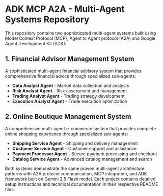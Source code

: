 # ADK MCP A2A - Multi-Agent Systems Repository

This repository contains two sophisticated multi-agent systems built using Model Context Protocol (MCP), Agent to Agent protocol (A2A) and Google Agent Development Kit (ADK):

## 1. Financial Advisor Management System

A sophisticated multi-agent financial advisory system that provides comprehensive financial advice through specialized sub-agents:
- **Data Analyst Agent** - Market data collection and analysis  
- **Risk Analyst Agent** - Risk assessment and management
- **Trading Analyst Agent** - Trading strategy development
- **Execution Analyst Agent** - Trade execution optimization

## 2. Online Boutique Management System

A comprehensive multi-agent e-commerce system that provides complete online shopping experience through specialized sub-agents:
- **Shipping Service Agent** - Shipping and delivery management
- **Customer Service Agent** - Customer support and assistance  
- **Payment Processor Agent** - Secure payment processing and checkout
- **Catalog Service Agent** - Advanced catalog management and search

Both systems demonstrate the same proven multi-agent architecture patterns with A2A protocol communication, MCP integration, and ADK framework built on Gemini 2.5 Flash model. Each project contains detailed setup instructions and technical documentation in their respective README files.
